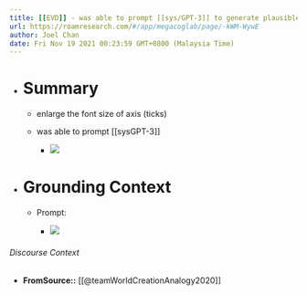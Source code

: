 ```yaml
---
title: [[EVD]] - was able to prompt [[sys/GPT-3]] to generate plausible new fantasy worlds that are analogous to some base fantasy worlds - [[@teamWorldCreationAnalogy2020]]
url: https://roamresearch.com/#/app/megacoglab/page/-kWM-WywE
author: Joel Chan
date: Fri Nov 19 2021 00:23:59 GMT+0800 (Malaysia Time)
---
```


- # Summary

    - enlarge the font size of axis (ticks)

    - was able to prompt [[sysGPT-3]]

        - ![](https://firebasestorage.googleapis.com/v0/b/firescript-577a2.appspot.com/o/imgs%2Fapp%2Fmegacoglab%2Fpfpbdo1wjv.png?alt=media&token=3850cf25-6c9f-4899-968b-b1e69f7dfaba)
- # Grounding Context

    - Prompt:

        - ![](https://firebasestorage.googleapis.com/v0/b/firescript-577a2.appspot.com/o/imgs%2Fapp%2Fmegacoglab%2FYmesEwZnqL.png?alt=media&token=1bed0fad-01ed-4236-b285-7826c5c95f0e)

###### Discourse Context

- **FromSource::** [[@teamWorldCreationAnalogy2020]]
